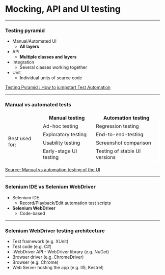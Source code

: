 # Mocking, API and UI testing

---

### Testing pyramid

- Manual/Automated UI
  - **All layers**
- API
  - **Multiple classes and layers**
- Integration
  - Several classes working together
- Unit
  - Individual units of source code

[Testing Pyramid : How to jumpstart Test Automation](https://www.browserstack.com/guide/testing-pyramid-for-test-automation)

---

### Manual vs automated tests


<table style="border: 1px solid white; border-collapse: collapse;">
    <thead>
        <tr>
            <th style="border: 1px solid white;"></th>
            <th style="border: 1px solid white;">Manual testing</th>
            <th style="border: 1px solid white;">Automation testing</th>
        </tr>
    </thead>
    <tbody>
        <tr>
            <td rowspan=4 style="border: 1px solid white;">Best used for:</td>
            <td style="border: 1px solid white;">Ad-hoc testing</td>
            <td style="border: 1px solid white;">Regression testing</td>
        </tr>
        <tr>
            <td style="border: 1px solid white;">Exploratory testing</td>
            <td style="border: 1px solid white;">End-to-end-testing</td>
        </tr>
        <tr>
            <td style="border: 1px solid white;">Usability testing</td>
            <td style="border: 1px solid white;">Screenshot comparison</td>
        </tr>
        <tr>
            <td style="border: 1px solid white;">Early-stage UI testing</td>
            <td style="border: 1px solid white;">Testing of stable UI versions</td>
        </tr>
    </tbody>
</table>

[Source: Manual vs automation testing of the UI](https://screenster.io/manual-vs-automation-testing/)

---

### Selenium IDE vs Selenium WebDriver

- Selenium IDE
  - Record/Playback/Edit automation test scripts
- **Selenium WebDriver**
  - Code-based

---

### Selenium WebDriver testing architecture

- Test framework (e.g. XUnit)
- Test code (e.g. C#)
- IWebDriver API - WebDriver library (e.g. NuGet)
- Browser driver (e.g. ChromeDriver)
- Browser (e.g. Chrome)
- Web Server hosting the app (e.g. IIS, Kestrel)